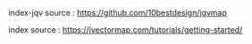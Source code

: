 index-jqv source : https://github.com/10bestdesign/jqvmap

index source : https://jvectormap.com/tutorials/getting-started/